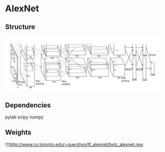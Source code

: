 # AlexNet

## Structure
![](https://github.com/Louis24/AlexNet/blob/master/AlexNet.png)

## Dependencies
pylab
scipy
numpy 

## Weights 
![]http://www.cs.toronto.edu/~guerzhoy/tf_alexnet/bvlc_alexnet.npy
